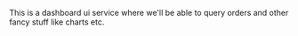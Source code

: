 This is a dashboard ui service where we'll be able to query orders and other fancy stuff like charts etc.
